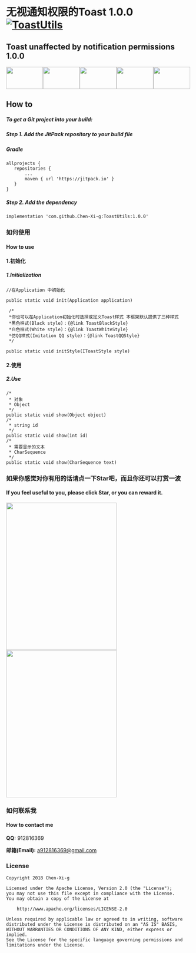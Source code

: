 # 无视通知权限的Toast   1.0.0  [![ToastUtils](https://jitpack.io/v/Chen-Xi-g/ToastUtils.svg)](https://jitpack.io/#Chen-Xi-g/ToastUtils)
## Toast unaffected by notification permissions 1.0.0
<img src="http://a3.qpic.cn/psb?/V12LSg7n0Vj1Fg/nKIJtyxKiSKDuL*RaIM4yca0Cc9WtmD5s2txG61PCB0!/b/dFIBAAAAAAAA&ek=1&kp=1&pt=0&bo=yADIAMgAyAADGTw!&tl=1&vuin=912816369&tm=1544418000&sce=60-2-2&rf=viewer_4"  height="60" width="100"><img src="http://m.qpic.cn/psb?/V12LSg7n0Vj1Fg/aQWM2qX1u9g6jCRA54s.GEBjdpwpiwMqcPUoyOGd8Bk!/b/dFQBAAAAAAAA&bo=yADIAMgAyAADGTw!&rf=viewer_4" height="60" width="100"><img src="http://m.qpic.cn/psb?/V12LSg7n0Vj1Fg/0CArzmNrN9SFGn.29tWke0g3UuHQHvQRz3vZQaKqj6I!/b/dDQBAAAAAAAA&bo=yADIAMgAyAADGTw!&rf=viewer_4" height="60" width="100"><img src="http://m.qpic.cn/psb?/V12LSg7n0Vj1Fg/sxQLkfTKlX6LDxS3DjJMfnf4s6px3byX.lNGs.tEECM!/b/dFMBAAAAAAAA&bo=yADIAMgAyAADGTw!&rf=viewer_4" height="60" width="100"><img src="http://a3.qpic.cn/psb?/V12LSg7n0Vj1Fg/nKIJtyxKiSKDuL*RaIM4yca0Cc9WtmD5s2txG61PCB0!/b/dFIBAAAAAAAA&ek=1&kp=1&pt=0&bo=yADIAMgAyAADGTw!&tl=1&vuin=912816369&tm=1544418000&sce=60-2-2&rf=viewer_4" height="60" width="100">
 
 How to
--

##### To get a Git project into your build:
 
##### **Step 1. Add the JitPack repository to your build file**
 
##### Gradle

 ```
allprojects {
	repositories {
		...
		maven { url 'https://jitpack.io' }
	}
}
```

##### **Step 2. Add the dependency**

 ```
implementation 'com.github.Chen-Xi-g:ToastUtils:1.0.0'
```

 ### 如何使用
 #### How to use
 
 #### 1.初始化
 ##### 1.Initialization
 
```
//在Application 中初始化

public static void init(Application application) 

 /*
 *你也可以在Application初始化时选择或定义Toast样式 本框架默认提供了三种样式
 *黑色样式(Black style)：{@link ToastBlackStyle}
 *白色样式(White style)：{@link ToastWhiteStyle}
 *仿QQ样式(Imitation QQ style)：{@link ToastQQStyle}
 */
 
public static void initStyle(IToastStyle style)
```
 
 #### 2.使用
 ##### 2.Use
 
```
/*
 * 对象
 * Object
 */
public static void show(Object object) 
/*
 * string id
 */
public static void show(int id)
/*
 * 需要显示的文本
 * CharSequence
 */
public static void show(CharSequence text)
```

 ### 如果你感觉对你有用的话请点一下Star吧，而且你还可以打赏一波
 #### If you feel useful to you, please click Star, or you can reward it.
 
 <img src="http://r.photo.store.qq.com/psb?/V12LSg7n0Vj1Fg/JIE.r7vzYd0JdQV4.U8AFDF2wy5d*DXixdQZ2ZFiV6I!/r/dEYBAAAAAAAA" height = "400" width = "300">      <img src="http://r.photo.store.qq.com/psb?/V12LSg7n0Vj1Fg/64q8qbMEanfoAXbFWxrESl6QXS7ITX63kCabiSRL440!/r/dLYAAAAAAAAA" height = "400" width = "300">
 
 ### 如何联系我
 #### How to contact me
 
 **QQ:** 912816369
 
 **邮箱(Email):** a912816369@gmail.com
 
 
 
 ### License
 ```
 Copyright 2018 Chen-Xi-g

 Licensed under the Apache License, Version 2.0 (the "License");
 you may not use this file except in compliance with the License.
 You may obtain a copy of the License at

     http://www.apache.org/licenses/LICENSE-2.0

 Unless required by applicable law or agreed to in writing, software
 distributed under the License is distributed on an "AS IS" BASIS,
 WITHOUT WARRANTIES OR CONDITIONS OF ANY KIND, either express or implied.
 See the License for the specific language governing permissions and
 limitations under the License.
 ```
